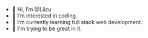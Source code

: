 - 👋 Hi, I’m @Liizu
- 👀 I’m interested in coding. 
- 🌱 I’m currently learning full stack web development. 
- 💞️ I'm trying to be great in it. 


<!---
Liizu/Liizu is a ✨ special ✨ repository because its `README.md` (this file) appears on your GitHub profile.
You can click the Preview link to take a look at your changes.
--->
